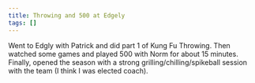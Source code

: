 ```yaml
---
title: Throwing and 500 at Edgely
tags: []
---
```


Went to Edgly with Patrick and did part 1 of Kung Fu Throwing. Then watched some games and played 500 with Norm for about 15 minutes. Finally, opened the season with a strong grilling/chilling/spikeball session with the team (I think I was elected coach).
